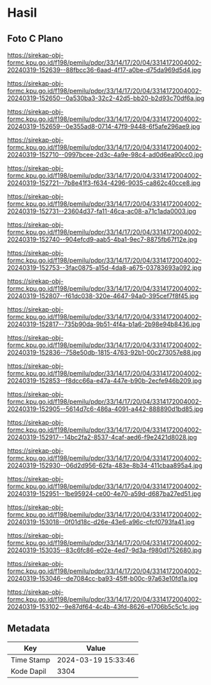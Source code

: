 # Hasil

## Foto C Plano

https://sirekap-obj-formc.kpu.go.id/f198/pemilu/pdpr/33/14/17/20/04/3314172004002-20240319-152639--88fbcc36-6aad-4f17-a0be-d75da969d5d4.jpg

https://sirekap-obj-formc.kpu.go.id/f198/pemilu/pdpr/33/14/17/20/04/3314172004002-20240319-152650--0a530ba3-32c2-42d5-bb20-b2d93c70df6a.jpg

https://sirekap-obj-formc.kpu.go.id/f198/pemilu/pdpr/33/14/17/20/04/3314172004002-20240319-152659--0e355ad8-0714-47f9-9448-6f5afe296ae9.jpg

https://sirekap-obj-formc.kpu.go.id/f198/pemilu/pdpr/33/14/17/20/04/3314172004002-20240319-152710--0997bcee-2d3c-4a9e-98c4-ad0d6ea90cc0.jpg

https://sirekap-obj-formc.kpu.go.id/f198/pemilu/pdpr/33/14/17/20/04/3314172004002-20240319-152721--7b8e41f3-f634-4296-9035-ca862c40cce8.jpg

https://sirekap-obj-formc.kpu.go.id/f198/pemilu/pdpr/33/14/17/20/04/3314172004002-20240319-152731--23604d37-fa11-46ca-ac08-a71c1ada0003.jpg

https://sirekap-obj-formc.kpu.go.id/f198/pemilu/pdpr/33/14/17/20/04/3314172004002-20240319-152740--904efcd9-aab5-4ba1-9ec7-8875fb67f12e.jpg

https://sirekap-obj-formc.kpu.go.id/f198/pemilu/pdpr/33/14/17/20/04/3314172004002-20240319-152753--3fac0875-a15d-4da8-a675-03783693a092.jpg

https://sirekap-obj-formc.kpu.go.id/f198/pemilu/pdpr/33/14/17/20/04/3314172004002-20240319-152807--f61dc038-320e-4647-94a0-395cef7f8f45.jpg

https://sirekap-obj-formc.kpu.go.id/f198/pemilu/pdpr/33/14/17/20/04/3314172004002-20240319-152817--735b90da-9b51-4f4a-b1a6-2b98e94b8436.jpg

https://sirekap-obj-formc.kpu.go.id/f198/pemilu/pdpr/33/14/17/20/04/3314172004002-20240319-152836--758e50db-1815-4763-92b1-00c273057e88.jpg

https://sirekap-obj-formc.kpu.go.id/f198/pemilu/pdpr/33/14/17/20/04/3314172004002-20240319-152853--f8dcc66a-e47a-447e-b90b-2ecfe946b209.jpg

https://sirekap-obj-formc.kpu.go.id/f198/pemilu/pdpr/33/14/17/20/04/3314172004002-20240319-152905--5614d7c6-486a-4091-a442-888890d1bd85.jpg

https://sirekap-obj-formc.kpu.go.id/f198/pemilu/pdpr/33/14/17/20/04/3314172004002-20240319-152917--14bc2fa2-8537-4caf-aed6-f9e2421d8028.jpg

https://sirekap-obj-formc.kpu.go.id/f198/pemilu/pdpr/33/14/17/20/04/3314172004002-20240319-152930--06d2d956-62fa-483e-8b34-411cbaa895a4.jpg

https://sirekap-obj-formc.kpu.go.id/f198/pemilu/pdpr/33/14/17/20/04/3314172004002-20240319-152951--1be95924-ce00-4e70-a59d-d687ba27ed51.jpg

https://sirekap-obj-formc.kpu.go.id/f198/pemilu/pdpr/33/14/17/20/04/3314172004002-20240319-153018--0f01d18c-d26e-43e6-a96c-cfcf0793fa41.jpg

https://sirekap-obj-formc.kpu.go.id/f198/pemilu/pdpr/33/14/17/20/04/3314172004002-20240319-153035--83c6fc86-e02e-4ed7-9d3a-f980d1752680.jpg

https://sirekap-obj-formc.kpu.go.id/f198/pemilu/pdpr/33/14/17/20/04/3314172004002-20240319-153046--de7084cc-ba93-45ff-b00c-97a63e10fd1a.jpg

https://sirekap-obj-formc.kpu.go.id/f198/pemilu/pdpr/33/14/17/20/04/3314172004002-20240319-153102--9e87df64-4c4b-43fd-8626-e1706b5c5c1c.jpg


## Metadata

| Key        | Value               |
| ---------- | ------------------- |
| Time Stamp | 2024-03-19 15:33:46 |
| Kode Dapil | 3304                |



